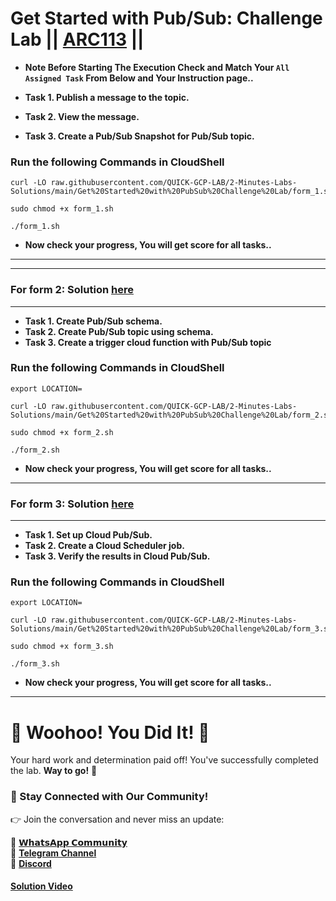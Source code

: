 # Get Started with Pub/Sub: Challenge Lab || [ARC113](https://www.cloudskillsboost.google/focuses/105165?parent=catalog) ||

* **Note Before Starting The Execution Check and Match Your `All Assigned Task` From Below and Your Instruction page..**


* **Task 1. Publish a message to the topic.**
* **Task 2. View the message.**
* **Task 3. Create a Pub/Sub Snapshot for Pub/Sub topic.**

### Run the following Commands in CloudShell

```
curl -LO raw.githubusercontent.com/QUICK-GCP-LAB/2-Minutes-Labs-Solutions/main/Get%20Started%20with%20PubSub%20Challenge%20Lab/form_1.sh

sudo chmod +x form_1.sh

./form_1.sh
```

* **Now check your progress, You will get score for all tasks..**
---
---

### For form 2: Solution [here](https://youtu.be/w-bnVtz2dWY)
---

* **Task 1. Create Pub/Sub schema.**
* **Task 2. Create Pub/Sub topic using schema.**
* **Task 3. Create a trigger cloud function with Pub/Sub topic**

### Run the following Commands in CloudShell

```
export LOCATION=
```
```
curl -LO raw.githubusercontent.com/QUICK-GCP-LAB/2-Minutes-Labs-Solutions/main/Get%20Started%20with%20PubSub%20Challenge%20Lab/form_2.sh

sudo chmod +x form_2.sh

./form_2.sh
```

* **Now check your progress, You will get score for all tasks..**
---

### For form 3: Solution [here](https://youtu.be/SZdTvD5Cfig)
---

* **Task 1. Set up Cloud Pub/Sub.**
* **Task 2. Create a Cloud Scheduler job.**
* **Task 3. Verify the results in Cloud Pub/Sub.**

### Run the following Commands in CloudShell

```
export LOCATION=
```
```
curl -LO raw.githubusercontent.com/QUICK-GCP-LAB/2-Minutes-Labs-Solutions/main/Get%20Started%20with%20PubSub%20Challenge%20Lab/form_3.sh

sudo chmod +x form_3.sh

./form_3.sh
```

* **Now check your progress, You will get score for all tasks..**
---

# 🎉 Woohoo! You Did It! 🎉

Your hard work and determination paid off!
You've successfully completed the lab. **Way to go!** 🚀

### 💬 Stay Connected with Our Community!

👉 Join the conversation and never miss an update:

💚 [**𝗪𝗵𝗮𝘁𝘀𝗔𝗽𝗽 𝗖𝗼𝗺𝗺𝘂𝗻𝗶𝘁𝘆**](https://chat.whatsapp.com/FYKYrKwcwYDE2Xl08SEi7D) <br>
📢 [**Telegram Channel**](https://t.me/+e1HQkO3ao2FmMGQ1) <br>
👥 [**Discord**](https://discord.gg/VzBN22adUC)

#### [Solution Video](https://www.youtube.com/@officialSheBright)

